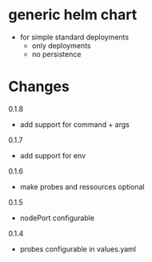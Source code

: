 # generic helm chart

* for simple standard deployments 
  * only deployments
  * no persistence

# Changes
0.1.8
* add support for command + args

0.1.7
* add support for env

0.1.6
* make probes and ressources optional

0.1.5
* nodePort configurable

0.1.4
* probes configurable in values.yaml